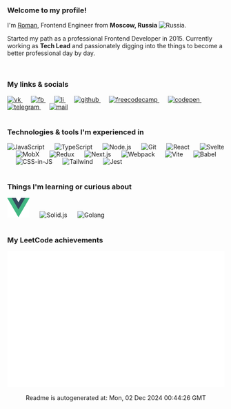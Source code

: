 
<h3>Welcome to my profile!</h3>
<p>I'm <a href="https://rshalman.github.io" target="_blank">Roman</a>, Frontend Engineer from <b>Moscow, Russia</b> <img src="https://cdn-icons-png.flaticon.com/64/197/197408.png" width="13" alt="Russia" />.</p>

<p>Started my path as a professional Frontend Developer in 2015.
Currently working as <b>Tech Lead</b> and passionately digging into the things to become a better professional day by day.</p>
<br/>
   <h3>My  links & socials</h3>
   <div><a href="https://vk.com/roman_shalman" target="_blank">
            <img src="https://rshalman.github.io/images/vk_logo.svg" alt="vk" height="65" width="45" />
        </a><span>&nbsp;</span><span>&nbsp;</span><span>&nbsp;</span><span>&nbsp;</span>
<a href="https://www.facebook.com/roman.shalman.5" target="_blank">
            <img src="https://rshalman.github.io/images/fb_logo.svg" alt="fb" height="65" width="45" />
        </a><span>&nbsp;</span><span>&nbsp;</span><span>&nbsp;</span><span>&nbsp;</span>
<a href="https://www.linkedin.com/in/roman-shalman/" target="_blank">
            <img src="https://rshalman.github.io/images/linked-in_logo.svg" alt="li" height="65" width="45" />
        </a><span>&nbsp;</span><span>&nbsp;</span><span>&nbsp;</span><span>&nbsp;</span>
<a href="https://github.com/RShalman" target="_blank">
            <img src="https://rshalman.github.io/images/gh_logo.svg" alt="github" height="65" width="45" />
        </a><span>&nbsp;</span><span>&nbsp;</span><span>&nbsp;</span><span>&nbsp;</span>
<a href="https://www.freecodecamp.org/rshalman" target="_blank">
            <img src="https://rshalman.github.io/images/fcc_logo.svg" alt="freecodecamp" height="65" width="45" />
        </a><span>&nbsp;</span><span>&nbsp;</span><span>&nbsp;</span><span>&nbsp;</span>
<a href="https://codepen.io/RShalman/" target="_blank">
            <img src="https://rshalman.github.io/images/cp_logo.svg" alt="codepen" height="65" width="45" />
        </a><span>&nbsp;</span><span>&nbsp;</span><span>&nbsp;</span><span>&nbsp;</span>
<a href="https://t.me/kursor" target="_blank">
            <img src="https://rshalman.github.io/images/tg_logo.svg" alt="telegram" height="65" width="45" />
        </a><span>&nbsp;</span><span>&nbsp;</span><span>&nbsp;</span><span>&nbsp;</span>
<a href="mailto:romanshalman@gmail.com" target="_blank">
            <img src="https://rshalman.github.io/images/gm_logo.svg" alt="mail" height="65" width="45" />
        </a></div>
<br/>
<h3>Technologies & tools I'm experienced in</h3>  
<div><span>
        <img src="https://rshalman.github.io/images/javascript.svg" alt="JavaScript" height="65" width="45"/>
    </span><span>&nbsp;</span><span>&nbsp;</span><span>&nbsp;</span><span>&nbsp;</span>
<span>
        <img src="https://rshalman.github.io/images/typescript.svg" alt="TypeScript" height="65" width="45"/>
    </span><span>&nbsp;</span><span>&nbsp;</span><span>&nbsp;</span><span>&nbsp;</span>
<span>
        <img src="https://rshalman.github.io/images/nodejs.svg" alt="Node.js" height="65" width="45"/>
    </span><span>&nbsp;</span><span>&nbsp;</span><span>&nbsp;</span><span>&nbsp;</span>
<span>
        <img src="https://rshalman.github.io/images/git.svg" alt="Git" height="65" width="45"/>
    </span><span>&nbsp;</span><span>&nbsp;</span><span>&nbsp;</span><span>&nbsp;</span>
<span>
        <img src="https://rshalman.github.io/images/react.svg" alt="React" height="65" width="45"/>
    </span><span>&nbsp;</span><span>&nbsp;</span><span>&nbsp;</span><span>&nbsp;</span>
<span>
        <img src="https://rshalman.github.io/images/svelte.svg" alt="Svelte" height="65" width="45"/>
    </span><span>&nbsp;</span><span>&nbsp;</span><span>&nbsp;</span><span>&nbsp;</span>
<span>
        <img src="https://rshalman.github.io/images/mobx.svg" alt="MobX" height="65" width="45"/>
    </span><span>&nbsp;</span><span>&nbsp;</span><span>&nbsp;</span><span>&nbsp;</span>
<span>
        <img src="https://rshalman.github.io/images/redux.svg" alt="Redux" height="65" width="45"/>
    </span><span>&nbsp;</span><span>&nbsp;</span><span>&nbsp;</span><span>&nbsp;</span>
<span>
        <img src="https://rshalman.github.io/images/nextjs.svg" alt="Next.js" height="65" width="45"/>
    </span><span>&nbsp;</span><span>&nbsp;</span><span>&nbsp;</span><span>&nbsp;</span>
<span>
        <img src="https://rshalman.github.io/images/webpack.svg" alt="Webpack" height="65" width="45"/>
    </span><span>&nbsp;</span><span>&nbsp;</span><span>&nbsp;</span><span>&nbsp;</span>
<span>
        <img src="https://rshalman.github.io/images/vite.svg" alt="Vite" height="65" width="45"/>
    </span><span>&nbsp;</span><span>&nbsp;</span><span>&nbsp;</span><span>&nbsp;</span>
<span>
        <img src="https://rshalman.github.io/images/babel.svg" alt="Babel" height="65" width="45"/>
    </span><span>&nbsp;</span><span>&nbsp;</span><span>&nbsp;</span><span>&nbsp;</span>
<span>
        <img src="https://rshalman.github.io/images/sass.svg" alt="CSS-in-JS" height="65" width="45"/>
    </span><span>&nbsp;</span><span>&nbsp;</span><span>&nbsp;</span><span>&nbsp;</span>
<span>
        <img src="https://rshalman.github.io/images/tailwind.svg" alt="Tailwind" height="65" width="45"/>
    </span><span>&nbsp;</span><span>&nbsp;</span><span>&nbsp;</span><span>&nbsp;</span>
<span>
        <img src="https://rshalman.github.io/images/jest.svg" alt="Jest" height="65" width="45"/>
    </span></div>
<br/>
<h3>Things I'm learning or curious about</h3>  
<div><span>
            <img src="https://raw.githubusercontent.com/vuejs/art/9f8ee218d32b52c2d150212f22798a7a61689361/logo.svg" alt="Vue.js" height="45" />
        </span><span>&nbsp;</span><span>&nbsp;</span><span>&nbsp;</span><span>&nbsp;</span>
<span>
            <img src="https://www.solidjs.com/img/logo/without-wordmark/logo.svg" alt="Solid.js" height="45" />
        </span><span>&nbsp;</span><span>&nbsp;</span><span>&nbsp;</span><span>&nbsp;</span>
<span>
            <img src="https://go.dev/images/go-logo-blue.svg" alt="Golang" height="45" />
        </span></div>
<br/><h3>My LeetCode achievements</h3><img src="generators/assets/leetCodeWidget.svg" /><br/><p align="center">Readme is autogenerated at: Mon, 02 Dec 2024 00:44:26 GMT</p><br/>